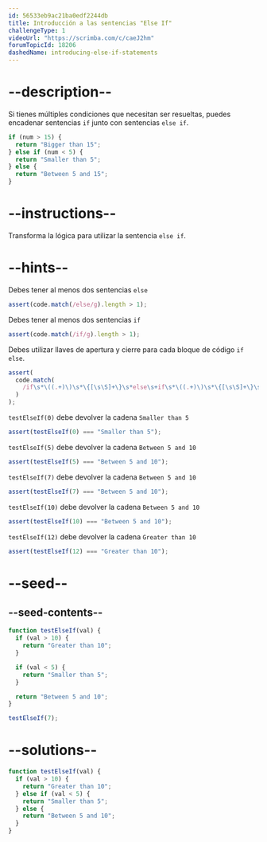 ```yaml
---
id: 56533eb9ac21ba0edf2244db
title: Introducción a las sentencias "Else If"
challengeType: 1
videoUrl: "https://scrimba.com/c/caeJ2hm"
forumTopicId: 18206
dashedName: introducing-else-if-statements
---
```


# --description--

Si tienes múltiples condiciones que necesitan ser resueltas, puedes encadenar sentencias `if` junto con sentencias `else if`.

```js
if (num > 15) {
  return "Bigger than 15";
} else if (num < 5) {
  return "Smaller than 5";
} else {
  return "Between 5 and 15";
}
```

# --instructions--

Transforma la lógica para utilizar la sentencia `else if`.

# --hints--

Debes tener al menos dos sentencias `else`

```js
assert(code.match(/else/g).length > 1);
```

Debes tener al menos dos sentencias `if`

```js
assert(code.match(/if/g).length > 1);
```

Debes utilizar llaves de apertura y cierre para cada bloque de código `if else`.

```js
assert(
  code.match(
    /if\s*\((.+)\)\s*\{[\s\S]+\}\s*else\s+if\s*\((.+)\)\s*\{[\s\S]+\}\s*else\s*\{[\s\S]+\s*\}/
  )
);
```

`testElseIf(0)` debe devolver la cadena `Smaller than 5`

```js
assert(testElseIf(0) === "Smaller than 5");
```

`testElseIf(5)` debe devolver la cadena `Between 5 and 10`

```js
assert(testElseIf(5) === "Between 5 and 10");
```

`testElseIf(7)` debe devolver la cadena `Between 5 and 10`

```js
assert(testElseIf(7) === "Between 5 and 10");
```

`testElseIf(10)` debe devolver la cadena `Between 5 and 10`

```js
assert(testElseIf(10) === "Between 5 and 10");
```

`testElseIf(12)` debe devolver la cadena `Greater than 10`

```js
assert(testElseIf(12) === "Greater than 10");
```

# --seed--

## --seed-contents--

```js
function testElseIf(val) {
  if (val > 10) {
    return "Greater than 10";
  }

  if (val < 5) {
    return "Smaller than 5";
  }

  return "Between 5 and 10";
}

testElseIf(7);
```

# --solutions--

```js
function testElseIf(val) {
  if (val > 10) {
    return "Greater than 10";
  } else if (val < 5) {
    return "Smaller than 5";
  } else {
    return "Between 5 and 10";
  }
}
```
